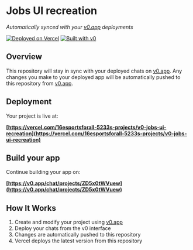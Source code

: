 # Jobs UI recreation

*Automatically synced with your [v0.app](https://v0.app) deployments*

[![Deployed on Vercel](https://img.shields.io/badge/Deployed%20on-Vercel-black?style=for-the-badge&logo=vercel)](https://vercel.com/16esportsforall-5233s-projects/v0-jobs-ui-recreation)
[![Built with v0](https://img.shields.io/badge/Built%20with-v0.app-black?style=for-the-badge)](https://v0.app/chat/projects/ZD5x0tWVuew)

## Overview

This repository will stay in sync with your deployed chats on [v0.app](https://v0.app).
Any changes you make to your deployed app will be automatically pushed to this repository from [v0.app](https://v0.app).

## Deployment

Your project is live at:

**[https://vercel.com/16esportsforall-5233s-projects/v0-jobs-ui-recreation](https://vercel.com/16esportsforall-5233s-projects/v0-jobs-ui-recreation)**

## Build your app

Continue building your app on:

**[https://v0.app/chat/projects/ZD5x0tWVuew](https://v0.app/chat/projects/ZD5x0tWVuew)**

## How It Works

1. Create and modify your project using [v0.app](https://v0.app)
2. Deploy your chats from the v0 interface
3. Changes are automatically pushed to this repository
4. Vercel deploys the latest version from this repository

